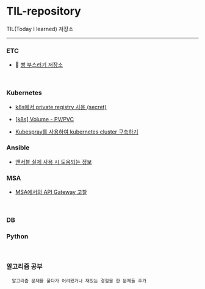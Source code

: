 # TIL-repository
TIL(Today I learned) 저장소

---
### ETC
* 🍞 [빵 부스러기 저장소](https://github.com/rlarudgkswkd/TIL-repository/blob/master/ETC/BreadComb.md)
<br>

### Kubernetes

* [k8s에서 private registry 사용 (secret)](https://velog.io/@dhkim1522/k8s-%EB%A6%AC%EC%86%8C%EC%8A%A4%EC%97%90%EC%84%9C-Private-Registry%EB%A5%BC-%ED%86%B5%ED%95%B4-Image%EB%A5%BC-%EA%B0%80%EC%A0%B8%EC%98%A4%EB%8A%94-%EB%B0%A9%EB%B2%95)

* [[k8s] Volume - PV/PVC](https://velog.io/@dhkim1522/k8s-Volume-PVPVC)

* [Kubespray를 사용하여 kubernetes cluster 구축하기](https://velog.io/@dhkim1522/kuberspray%EB%A5%BC-%EC%82%AC%EC%9A%A9%ED%95%9C-k8s-cluster-%EA%B5%AC%EC%B6%95%ED%95%98%EA%B8%B0-feat.-ansible)

### Ansible

* [앤서블 실제 사용 시 도움되는 정보](https://velog.io/@dhkim1522/%EC%95%A4%EC%84%9C%EB%B8%94-Playbook-%EC%9E%91%EC%84%B1-%EC%8B%9C-%EB%AA%A8%EB%93%88-%ED%8C%81)


### MSA

* [MSA에서의 API Gateway 고찰](https://www.notion.so/MSA-API-Gateway-7d0e403b96544b0eaca6d860cda02fe9)


<br>

### DB


### Python


<br>

### 알고리즘 공부
      알고리즘 문제를 풀다가 어려웠거나 재밌는 경험을 한 문제들 추가

